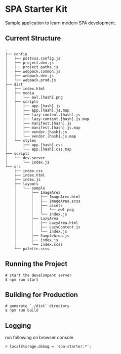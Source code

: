 # SPA Starter Kit

Sample application to learn modern SPA development.

## Current Structure

```
.
├── config
│   ├── postcss.config.js
│   ├── project.dev.js
│   ├── project.paths.js
│   ├── webpack.common.js
│   ├── webpack.dev.js
│   └── webpack.prod.js
├── dist
│   ├── index.html
│   ├── media
│   │   └── owl.[hash].png
│   ├── scripts
│   │   ├── app.[hash].js
│   │   ├── app.[hash].js.map
│   │   ├── lazy-content.[hash].js
│   │   ├── lazy-content.[hash].js.map
│   │   ├── manifest.[hash].js
│   │   ├── manifest.[hash].js.map
│   │   ├── vendor.[hash].js
│   │   └── vendor.[hash].js.map
│   └── styles
│       ├── app.[hash].css
│       └── app.[hash].css.map
├── scripts
│   └── dev-server
│       └── index.js
└── src
    ├── index.css
    ├── index.html
    ├── index.js
    ├── layouts
    │   └── sample
    │       ├── ImageArea
    │       │   ├── ImageArea.html
    │       │   ├── ImageArea.scss
    │       │   ├── assets
    │       │   │   └── owl.png
    │       │   └── index.js
    │       ├── LazyArea
    │       │   ├── LazyArea.html
    │       │   ├── LazyContent.js
    │       │   └── index.js
    │       ├── SampleArea.js
    │       ├── index.js
    │       └── index.scss
    └── palette.scss
```

## Running the Project

```
# start the develompent server
$ npm run start
```

## Building for Production

```
# generate `./dist` directory
$ npm run build
```

## Logging

run following on browser console.

```
> localStorage.debug = 'spa-starter:*';
```
